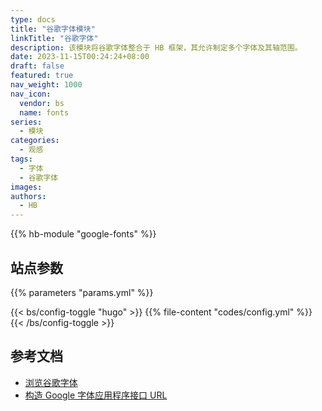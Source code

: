 ```yaml
---
type: docs
title: "谷歌字体模块"
linkTitle: "谷歌字体"
description: 该模块将谷歌字体整合于 HB 框架，其允许制定多个字体及其轴范围。
date: 2023-11-15T00:24:24+08:00
draft: false
featured: true
nav_weight: 1000
nav_icon:
  vendor: bs
  name: fonts
series:
  - 模块
categories:
  - 观感
tags:
  - 字体
  - 谷歌字体
images:
authors:
  - HB
---
```


{{% hb-module "google-fonts" %}}

## 站点参数

{{% parameters "params.yml" %}}

{{< bs/config-toggle "hugo" >}}
{{% file-content "codes/config.yml" %}}
{{< /bs/config-toggle >}}

## 参考文档

- [浏览谷歌字体](https://fonts.google.com/)
- [构造 Google 字体应用程序接口 URL](https://developers.google.com/fonts/docs/css2#forming_api_urls)
